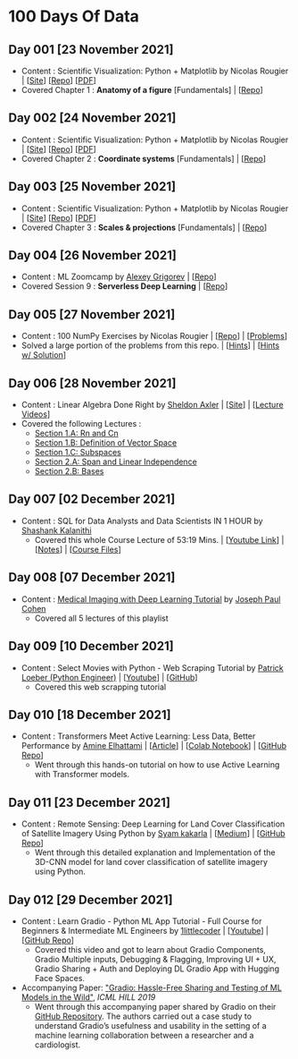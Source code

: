 # 100 Days Of Data

## Day 001 [23 November 2021]
- Content : Scientific Visualization: Python + Matplotlib by Nicolas Rougier | [[Site](https://www.labri.fr/perso/nrougier/scientific-visualization.html)] [[Repo](https://github.com/rougier/scientific-visualization-book)] [[PDF](https://hal.inria.fr/hal-03427242/document)]
- Covered Chapter 1 : __Anatomy of a figure__ [Fundamentals] | [[Repo](https://github.com/rougier/scientific-visualization-book/tree/master/code/anatomy)]

## Day 002 [24 November 2021]
- Content : Scientific Visualization: Python + Matplotlib by Nicolas Rougier | [[Site](https://www.labri.fr/perso/nrougier/scientific-visualization.html)] [[Repo](https://github.com/rougier/scientific-visualization-book)] [[PDF](https://hal.inria.fr/hal-03427242/document)]
- Covered Chapter 2 : __Coordinate systems__ [Fundamentals] | [[Repo](https://github.com/rougier/scientific-visualization-book/tree/master/code/coordinates)]

## Day 003 [25 November 2021]
- Content : Scientific Visualization: Python + Matplotlib by Nicolas Rougier | [[Site](https://www.labri.fr/perso/nrougier/scientific-visualization.html)] [[Repo](https://github.com/rougier/scientific-visualization-book)] [[PDF](https://hal.inria.fr/hal-03427242/document)]
- Covered Chapter 3 : __Scales & projections__ [Fundamentals] | [[Repo](https://github.com/rougier/scientific-visualization-book/tree/master/code/scales-projections)]

## Day 004 [26 November 2021]
- Content : ML Zoomcamp by [Alexey Grigorev](https://alexeygrigorev.com) | [[Repo](https://github.com/alexeygrigorev/mlbookcamp-code/tree/master/course-zoomcamp)]
- Covered Session 9 : __Serverless Deep Learning__ | [[Repo](https://github.com/alexeygrigorev/mlbookcamp-code/tree/master/course-zoomcamp/09-serverless)]

## Day 005 [27 November 2021]
- Content : 100 NumPy Exercises by Nicolas Rougier | [[Repo](https://github.com/rougier/numpy-100)] | [[Problems](https://github.com/rougier/numpy-100/blob/master/100_Numpy_exercises.md)]
- Solved a large portion of the problems from this repo. | [[Hints](https://github.com/rougier/numpy-100/blob/master/100_Numpy_exercises_with_hints.md)] | [[Hints w/ Solution](https://github.com/rougier/numpy-100/blob/master/100_Numpy_exercises_with_hints_with_solutions.md)]

## Day 006 [28 November 2021]
- Content : Linear Algebra Done Right by [Sheldon Axler](https://axler.net/) | [[Site](https://linear.axler.net/)] | [[Lecture Videos](https://linear.axler.net/LADRvideos.html)]
- Covered the following Lectures : 
  - [Section 1.A: Rn and Cn](https://www.youtube.com/watch?v=lsRbaLl0PL8)
  - [Section 1.B: Definition of Vector Space](https://www.youtube.com/watch?v=rk__T8_kVc8)
  - [Section 1.C: Subspaces](https://www.youtube.com/watch?v=IG-aN3VHr1I)
  - [Section 2.A: Span and Linear Independence](https://www.youtube.com/watch?v=cRCaud-3AsY) 
  - [Section 2.B: Bases](https://www.youtube.com/watch?v=mksFS97_RMs)

## Day 007 [02 December 2021]
- Content : SQL for Data Analysts and Data Scientists IN 1 HOUR by [Shashank Kalanithi](https://shashankkalanithi.com/) 
  - Covered this whole Course Lecture of 53:19 Mins. | [[Youtube Link](https://www.youtube.com/watch?v=gwp3dJUsy5g)] | [[Notes](https://www.notion.so/SQL-for-Data-Analysts-a15cb656fbf74427a7c1f69185916170)] | [[Course Files](https://drive.google.com/drive/folders/1t1l7mcnhxN0rvYH-WTSSSuwocyTujXAl)]

## Day 008 [07 December 2021]
- Content : [Medical Imaging with Deep Learning Tutorial](https://www.youtube.com/playlist?list=PLheiZMDg_8ufxEx9cNVcOYXsT3BppJP4b) by [Joseph Paul Cohen](https://josephpcohen.com/)
  - Covered all 5 lectures of this playlist

## Day 009 [10 December 2021]
- Content :  Select Movies with Python - Web Scraping Tutorial by [Patrick Loeber (Python Engineer)](https://www.python-engineer.com/) | [[Youtube](https://www.youtube.com/watch?v=FoPPgcpSmNs)] | [[GitHub](https://github.com/python-engineer/python-fun/blob/master/moviepicker/main.py)]
  - Covered this web scrapping tutorial 

## Day 010 [18 December 2021]
- Content : Transformers Meet Active Learning: Less Data, Better Performance by [Amine Elhattami](https://amine-elhattami.medium.com) | [[Article](https://towardsdatascience.com/transformers-meet-active-learning-less-data-better-performance-4cf931517ff6)] | [[Colab Notebook](https://colab.research.google.com/github/Am1n3e/active-learning-transformer/blob/main/active_learning_transformer.ipynb)] | [[GitHub Repo](https://github.com/Am1n3e/active-learning-transformer)]
  - Went through this hands-on tutorial on how to use Active Learning with Transformer models. 

## Day 011 [23 December 2021]
- Content : Remote Sensing: Deep Learning for Land Cover Classification of Satellite Imagery Using Python by [Syam kakarla](https://github.com/syamkakarla98) | [[Medium](https://medium.com/geekculture/remote-sensing-deep-learning-for-land-cover-classification-of-satellite-imagery-using-python-6a7b4c4f570f)] | [[GitHub Repo](https://github.com/syamkakarla98/Satellite_Imagery_Analysis)]
  - Went through this detailed explanation and Implementation of the 3D-CNN model for land cover classification of satellite imagery using Python.

## Day 012 [29 December 2021]
- Content : Learn Gradio - Python ML App Tutorial - Full Course for Beginners & Intermediate ML Engineers by [1littlecoder](https://twitter.com/1littlecoder) | [[Youtube](https://www.youtube.com/watch?v=BuKBe7jHGrY)] | [[GitHub Repo](https://github.com/amrrs/gradio-course-2021)]
  - Covered this video and got to learn about Gradio Components, Gradio Multiple inputs, Debugging & Flagging, Improving UI + UX, Gradio Sharing + Auth and Deploying DL Gradio App with Hugging Face Spaces. 
- Accompanying Paper: ["Gradio: Hassle-Free Sharing and Testing of ML Models in the Wild"](https://arxiv.org/pdf/1906.02569.pdf), *ICML HILL 2019*
  - Went through this accompanying paper shared by Gradio on their [GitHub Repository](https://github.com/gradio-app/gradio). The authors carried out a case study to understand Gradio’s usefulness and usability in the setting of a machine learning collaboration between a researcher and a cardiologist. 
